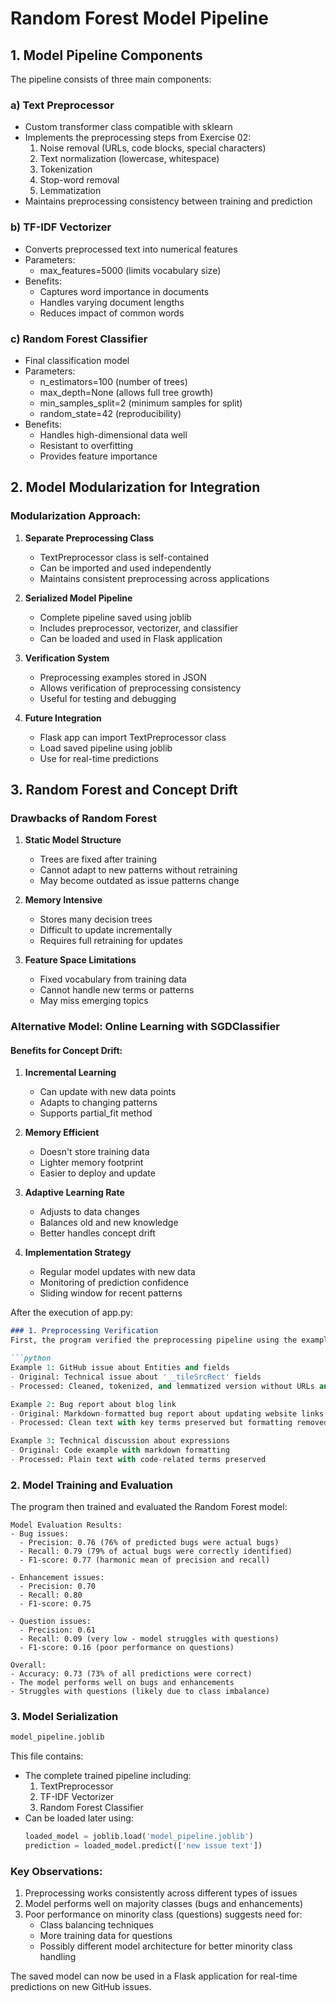 # Random Forest Model Pipeline

## 1. Model Pipeline Components

The pipeline consists of three main components:

### a) Text Preprocessor
- Custom transformer class compatible with sklearn
- Implements the preprocessing steps from Exercise 02:
  1. Noise removal (URLs, code blocks, special characters)
  2. Text normalization (lowercase, whitespace)
  3. Tokenization
  4. Stop-word removal
  5. Lemmatization
- Maintains preprocessing consistency between training and prediction

### b) TF-IDF Vectorizer
- Converts preprocessed text into numerical features
- Parameters:
  - max_features=5000 (limits vocabulary size)
- Benefits:
  - Captures word importance in documents
  - Handles varying document lengths
  - Reduces impact of common words

### c) Random Forest Classifier
- Final classification model
- Parameters:
  - n_estimators=100 (number of trees)
  - max_depth=None (allows full tree growth)
  - min_samples_split=2 (minimum samples for split)
  - random_state=42 (reproducibility)
- Benefits:
  - Handles high-dimensional data well
  - Resistant to overfitting
  - Provides feature importance

## 2. Model Modularization for Integration

### Modularization Approach:

1. **Separate Preprocessing Class**
   - TextPreprocessor class is self-contained
   - Can be imported and used independently
   - Maintains consistent preprocessing across applications

2. **Serialized Model Pipeline**
   - Complete pipeline saved using joblib
   - Includes preprocessor, vectorizer, and classifier
   - Can be loaded and used in Flask application

3. **Verification System**
   - Preprocessing examples stored in JSON
   - Allows verification of preprocessing consistency
   - Useful for testing and debugging

4. **Future Integration**
   - Flask app can import TextPreprocessor class
   - Load saved pipeline using joblib
   - Use for real-time predictions

## 3. Random Forest and Concept Drift

### Drawbacks of Random Forest

1. **Static Model Structure**
   - Trees are fixed after training
   - Cannot adapt to new patterns without retraining
   - May become outdated as issue patterns change

2. **Memory Intensive**
   - Stores many decision trees
   - Difficult to update incrementally
   - Requires full retraining for updates

3. **Feature Space Limitations**
   - Fixed vocabulary from training data
   - Cannot handle new terms or patterns
   - May miss emerging topics

### Alternative Model: Online Learning with SGDClassifier

#### Benefits for Concept Drift:

1. **Incremental Learning**
   - Can update with new data points
   - Adapts to changing patterns
   - Supports partial_fit method

2. **Memory Efficient**
   - Doesn't store training data
   - Lighter memory footprint
   - Easier to deploy and update

3. **Adaptive Learning Rate**
   - Adjusts to data changes
   - Balances old and new knowledge
   - Better handles concept drift

4. **Implementation Strategy**
   - Regular model updates with new data
   - Monitoring of prediction confidence
   - Sliding window for recent patterns


After the execution of app.py:

```markdown
### 1. Preprocessing Verification
First, the program verified the preprocessing pipeline using the examples saved from exercise02:

```python
Example 1: GitHub issue about Entities and fields
- Original: Technical issue about '__tileSrcRect' fields
- Processed: Cleaned, tokenized, and lemmatized version without URLs and special characters

Example 2: Bug report about blog link
- Original: Markdown-formatted bug report about updating website links
- Processed: Clean text with key terms preserved but formatting removed

Example 3: Technical discussion about expressions
- Original: Code example with markdown formatting
- Processed: Plain text with code-related terms preserved
```

### 2. Model Training and Evaluation
The program then trained and evaluated the Random Forest model:

```
Model Evaluation Results:
- Bug issues:
  - Precision: 0.76 (76% of predicted bugs were actual bugs)
  - Recall: 0.79 (79% of actual bugs were correctly identified)
  - F1-score: 0.77 (harmonic mean of precision and recall)

- Enhancement issues:
  - Precision: 0.70
  - Recall: 0.80
  - F1-score: 0.75

- Question issues:
  - Precision: 0.61
  - Recall: 0.09 (very low - model struggles with questions)
  - F1-score: 0.16 (poor performance on questions)

Overall:
- Accuracy: 0.73 (73% of all predictions were correct)
- The model performs well on bugs and enhancements
- Struggles with questions (likely due to class imbalance)
```

### 3. Model Serialization
```python
model_pipeline.joblib
```
This file contains:
- The complete trained pipeline including:
  1. TextPreprocessor
  2. TF-IDF Vectorizer
  3. Random Forest Classifier
- Can be loaded later using:
  ```python
  loaded_model = joblib.load('model_pipeline.joblib')
  prediction = loaded_model.predict(['new issue text'])
  ```

### Key Observations:
1. Preprocessing works consistently across different types of issues
2. Model performs well on majority classes (bugs and enhancements)
3. Poor performance on minority class (questions) suggests need for:
   - Class balancing techniques
   - More training data for questions
   - Possibly different model architecture for better minority class handling

The saved model can now be used in a Flask application for real-time predictions on new GitHub issues.

